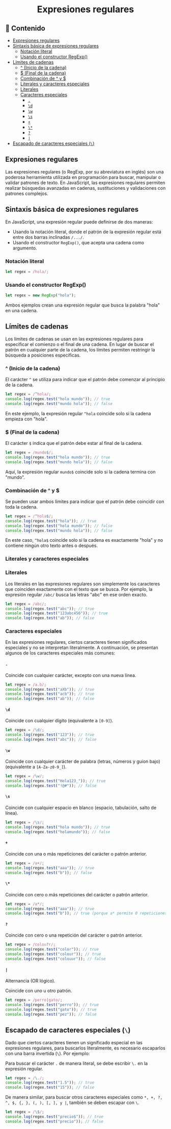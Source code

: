<h1 align='center'>Expresiones regulares</h1>

<h2>📑 Contenido</h2>

- [Expresiones regulares](#expresiones-regulares)
- [Sintaxis básica de expresiones regulares](#sintaxis-básica-de-expresiones-regulares)
  - [Notación literal](#notación-literal)
  - [Usando el constructor RegExp()](#usando-el-constructor-regexp)
- [Límites de cadenas](#límites-de-cadenas)
  - [^ (Inicio de la cadena)](#-inicio-de-la-cadena)
  - [$ (Final de la cadena)](#-final-de-la-cadena)
  - [Combinación de ^ y $](#combinación-de--y-)
  - [Literales y caracteres especiales](#literales-y-caracteres-especiales)
  - [Literales](#literales)
  - [Caracteres especiales](#caracteres-especiales)
    - [`.`](#)
    - [`\d`](#d)
    - [`\w`](#w)
    - [`\s`](#s)
    - [`+`](#-1)
    - [`\*`](#-2)
    - [`?`](#-3)
    - [`|`](#-4)
- [Escapado de caracteres especiales (`\`)](#escapado-de-caracteres-especiales-)

## Expresiones regulares

Las expresiones regulares (o RegExp, por su abreviatura en inglés) son una poderosa herramienta utilizada en programación para buscar, manipular o validar patrones de texto. En JavaScript, las expresiones regulares permiten realizar búsquedas avanzadas en cadenas, sustituciones y validaciones con patrones complejos.

## Sintaxis básica de expresiones regulares

En JavaScript, una expresión regular puede definirse de dos maneras:

- Usando la notación literal, donde el patrón de la expresión regular está entre dos barras inclinadas `/.../`.
- Usando el constructor `RegExp()`, que acepta una cadena como argumento.

### Notación literal

```js
let regex = /hola/;
```

### Usando el constructor RegExp()

```js
let regex = new RegExp("hola");
```

Ambos ejemplos crean una expresión regular que busca la palabra "hola" en una cadena.

## Límites de cadenas

Los límites de cadenas se usan en las expresiones regulares para especificar el comienzo o el final de una cadena. En lugar de buscar el patrón en cualquier parte de la cadena, los límites permiten restringir la búsqueda a posiciones específicas.

### ^ (Inicio de la cadena)

El carácter `^` se utiliza para indicar que el patrón debe comenzar al principio de la cadena.

```js
let regex = /^hola/;
console.log(regex.test("hola mundo")); // true
console.log(regex.test("mundo hola")); // false
```

En este ejemplo, la expresión regular `^hola` coincide solo si la cadena empieza con "hola".

### $ (Final de la cadena)

El carácter `$` indica que el patrón debe estar al final de la cadena.

```js
let regex = /mundo$/;
console.log(regex.test("hola mundo")); // true
console.log(regex.test("mundo hola")); // false
```

Aquí, la expresión regular `mundo$` coincide solo si la cadena termina con "mundo".

### Combinación de ^ y $

Se pueden usar ambos límites para indicar que el patrón debe coincidir con toda la cadena.

```js
let regex = /^hola$/;
console.log(regex.test("hola")); // true
console.log(regex.test("hola mundo")); // false
console.log(regex.test("mundo hola")); // false
```

En este caso, `^hola$` coincide solo si la cadena es exactamente "hola" y no contiene ningún otro texto antes o después.

### Literales y caracteres especiales

### Literales

Los literales en las expresiones regulares son simplemente los caracteres que coinciden exactamente con el texto que se busca. Por ejemplo, la expresión regular `/abc/` busca las letras "abc" en ese orden exacto.

```js
let regex = /abc/;
console.log(regex.test("abc")); // true
console.log(regex.test("123abc456")); // true
console.log(regex.test("ab")); // false
```

### Caracteres especiales

En las expresiones regulares, ciertos caracteres tienen significados especiales y no se interpretan literalmente. A continuación, se presentan algunos de los caracteres especiales más comunes:

#### `.`

Coincide con cualquier carácter, excepto con una nueva línea.

```js
let regex = /a.b/;
console.log(regex.test("aXb")); // true
console.log(regex.test("acb")); // true
console.log(regex.test("ab")); // false
```

#### `\d`

Coincide con cualquier dígito (equivalente a `[0-9]`).

```js
let regex = /\d/;
console.log(regex.test("123")); // true
console.log(regex.test("abc")); // false
```

#### `\w`

Coincide con cualquier carácter de palabra (letras, números y guion bajo) (equivalente a `[A-Za-z0-9_]`).

```js
let regex = /\w/;
console.log(regex.test("Hola123_")); // true
console.log(regex.test("!@#")); // false
```

#### `\s`

Coincide con cualquier espacio en blanco (espacio, tabulación, salto de línea).

```js
let regex = /\s/;
console.log(regex.test("hola mundo")); // true
console.log(regex.test("holamundo")); // false
```

#### `+`

Coincide con una o más repeticiones del carácter o patrón anterior.

```js
let regex = /a+/;
console.log(regex.test("aaa")); // true
console.log(regex.test("b")); // false
```

#### `\*`

Coincide con cero o más repeticiones del carácter o patrón anterior.

```js
let regex = /a*/;
console.log(regex.test("aaa")); // true
console.log(regex.test("b")); // true (porque a* permite 0 repeticiones de "a")
```

#### `?`

Coincide con cero o una repetición del carácter o patrón anterior.

```js
let regex = /colou?r/;
console.log(regex.test("color")); // true
console.log(regex.test("colour")); // true
console.log(regex.test("colouur")); // false
```

#### `|`

Alternancia (OR lógico).

Coincide con uno u otro patrón.

```js
let regex = /perro|gato/;
console.log(regex.test("perro")); // true
console.log(regex.test("gato")); // true
console.log(regex.test("pez")); // false
```

## Escapado de caracteres especiales (`\`)

Dado que ciertos caracteres tienen un significado especial en las expresiones regulares, para buscarlos literalmente, es necesario escaparlos con una barra invertida (`\`). Por ejemplo:

Para buscar el carácter `.` de manera literal, se debe escribir `\.` en la expresión regular.

```js
let regex = /\./;
console.log(regex.test("1.5")); // true
console.log(regex.test("15")); // false
```

De manera similar, para buscar otros caracteres especiales como `*, +, ?, ^, $, {, }, (, ), [, ], y |`, también se deben escapar con `\`.

```js
let regex = /\$/;
console.log(regex.test("precio$")); // true
console.log(regex.test("precio")); // false
```

